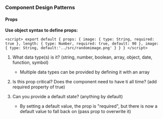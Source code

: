 ### Component Design Patterns

#### Props

**Use object syntax to define props:**

`<script> export default { props: { image: { type: String, required: true }, length: { type: Number, required: true, default: 90 }, image: { type: String, default:'../src/randomimage.png' } } } </script>`

1. What data type(s) is it? (string, number, boolean, array, object, date, function, symbol)

   - Multiple data types can be provided by defining it with an array

2. Is this prop critical? Does the component need to have ti all time? (add required property of true)

3. Can you provide a default state? (anything by default)
   - By setting a default value, the prop is "required", but there is now a default value to fall back on (pass prop to overwrite it)
